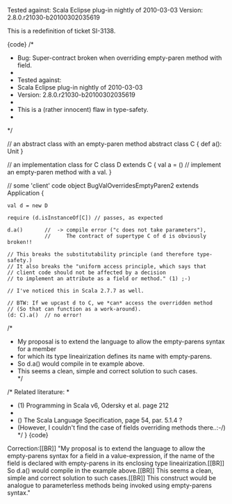 Tested against:
Scala Eclipse plug-in nightly of 2010-03-03
Version: 2.8.0.r21030-b20100302035619


This is a redefinition of ticket SI-3138.


{code}
/*
 * Bug: Super-contract broken when overriding empty-paren method with field. 
 *
 * Tested against:
 * Scala Eclipse plug-in nightly of 2010-03-03
 * Version: 2.8.0.r21030-b20100302035619
 * 
 * This is a (rather innocent) flaw in type-safety.
 *
 */

// an abstract class with an empty-paren method
abstract class C { 
	def a(): Unit
}

// an implementation class for C
class D extends C {
	val a = ()	// implement an empty-paren method with a val.
}

// some 'client' code
object BugValOverridesEmptyParen2 extends Application {
	
	val d = new D
	
	require (d.isInstanceOf[C]) // passes, as expected 
	
	d.a()		//  -> compile error ("c does not take parameters"), 
				//     The contract of supertype C of d is obviously broken!!

	// This breaks the substitutability principle (and therefore type-safety.)
	// It also breaks the "uniform access principle, which says that 
	// client code should not be affected by a decision
	// to implement an attribute as a field or method." (1) ;-)

	// I've noticed this in Scala 2.7.7 as well.
	
	// BTW: If we upcast d to C, we *can* access the overridden method 
	// (So that can function as a work-around).
	(d: C).a()	// no error!

/*
 * My proposal is to extend the language to allow the empty-parens syntax for a member 
 * for which its type lineairization defines its name with empty-parens.
 * So d.a() would compile in te example above. 
 * This seems a clean, simple and correct solution to such cases.	
*/	
	
/* Related literature:
 * 
 * (1) Programming in Scala v6, Odersky et al. page 212
 * 
 * ()  The Scala Language Specification, page 54, par. 5.1.4 ?
 * (However, I couldn't find the case of fields overriding methods there..:-/)  
 */
}
{code}



Correction:[[BR]]
"My proposal is to extend the language to allow the empty-parens syntax for a field
in a value-expression, if the name of the field is declared with empty-parens in its enclosing type lineairization.[[BR]]
So d.a() would compile in the example above.[[BR]]
This seems a clean, simple and correct solution to such cases.[[BR]]
This construct would be analogue to parameterless methods being invoked using empty-parens syntax."
